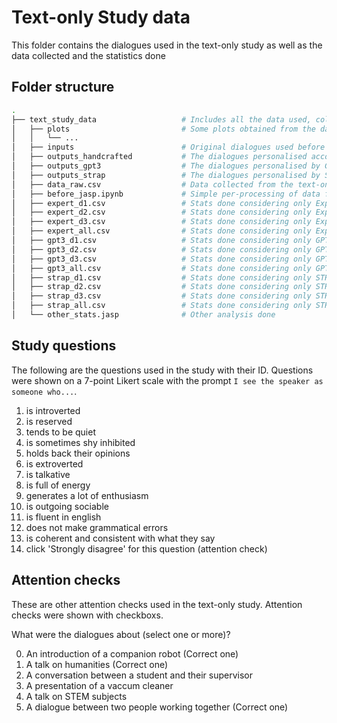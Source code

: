 # Text-only Study data
This folder contains the dialogues used in the text-only study as well as the data collected and the statistics done

## Folder structure
```bash
.
├── text_study_data                   # Includes all the data used, collected and analysis from the text-only study
│   ├── plots                         # Some plots obtained from the data collected
│   │   └── ...
│   ├── inputs                        # Original dialogues used before the personality shaping
│   ├── outputs_handcrafted           # The dialogues personalised according to literature
│   ├── outputs_gpt3                  # The dialogues personalised by GPT-3 with one-shot learning
│   ├── outputs_strap                 # The dialogues personalised by STRAP
│   ├── data_raw.csv                  # Data collected from the text-only study
│   ├── before_jasp.ipynb             # Simple per-processing of data for JASP (remove failed attention checks, etc.)
│   ├── expert_d1.csv                 # Stats done considering only Expert condition and the first dialogue
│   ├── expert_d2.csv                 # Stats done considering only Expert condition and the second dialogue
│   ├── expert_d3.csv                 # Stats done considering only Expert condition and the third dialogue
│   ├── expert_all.csv                # Stats done considering only Expert condition and all the dialogues together
│   ├── gpt3_d1.csv                   # Stats done considering only GPT-3 condition and the first dialogue
│   ├── gpt3_d2.csv                   # Stats done considering only GPT-3 condition and the second dialogue
│   ├── gpt3_d3.csv                   # Stats done considering only GPT-3 condition and the third dialogue
│   ├── gpt3_all.csv                  # Stats done considering only GPT-3 condition and all the dialogues together
│   ├── strap_d1.csv                  # Stats done considering only STRAP condition and the first dialogue
│   ├── strap_d2.csv                  # Stats done considering only STRAP condition and the second dialogue
│   ├── strap_d3.csv                  # Stats done considering only STRAP condition and the third dialogue
│   ├── strap_all.csv                 # Stats done considering only STRAP condition and all the dialogues together
│   └── other_stats.jasp              # Other analysis done
```

## Study questions
The following are the questions used in the study with their ID.
Questions were shown on a 7-point Likert scale with the prompt `I see the speaker as someone who...`.

1. is introverted
2. is reserved
3. tends to be quiet
4. is sometimes shy inhibited
5. holds back their opinions
6. is extroverted
7. is talkative
8. is full of energy
9. generates a lot of enthusiasm
10. is outgoing sociable
11. is fluent in english
12. does not make grammatical errors
13. is coherent and consistent with what they say
14. click 'Strongly disagree' for this question   (attention check)

## Attention checks
These are other attention checks used in the text-only study.
Attention checks were shown with checkboxs.

What were the dialogues about (select one or more)?

0. An introduction of a companion robot  (Correct one)
1. A talk on humanities  (Correct one)
2. A conversation between a student and their supervisor
3. A presentation of a vaccum cleaner
4. A talk on STEM subjects
5. A dialogue between two people working together  (Correct one)

